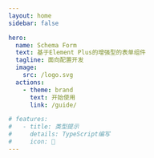 ```yaml
---
layout: home
sidebar: false

hero:
  name: Schema Form
  text: 基于Element Plus的增强型的表单组件
  tagline: 面向配置开发
  image:
    src: /logo.svg
  actions:
    - theme: brand
      text: 开始使用
      link: /guide/

# features:
#   - title: 类型提示
#     details: TypeScript编写
#     icon: 🦾
---
```

